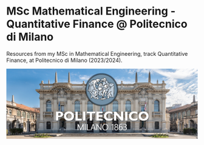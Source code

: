# MSc Mathematical Engineering - Quantitative Finance @ **Politecnico di Milano** 

Resources from my MSc in Mathematical Engineering, track Quantitative Finance, at Politecnico di Milano (2023/2024).

<p align="center">
    <img src="./polimi.jpg" alt="drawing" width="800"/>
</p>
